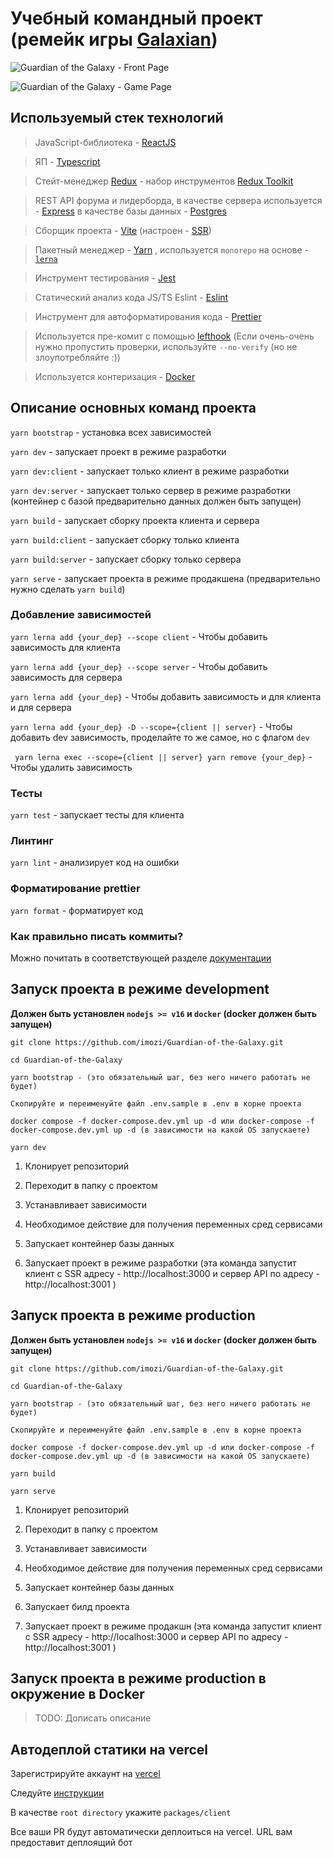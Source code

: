 # Учебный командный проект (ремейк игры [Galaxian](https://en.wikipedia.org/wiki/Galaxian))

![Guardian of the Galaxy - Front Page](https://user-images.githubusercontent.com/29326762/215745569-0d828deb-ffa9-4844-868e-faa37f9b9ee2.png)

![Guardian of the Galaxy - Game Page](https://user-images.githubusercontent.com/29326762/215745611-67c20a1c-e649-4bf0-ae15-fe7eece1b6ad.png)


## Используемый стек технологий

> JavaScript-библиотека - [ReactJS](https://reactjs.org/)

> ЯП - [Typescript](https://www.typescriptlang.org/)

> Стейт-менеджер [Redux](https://redux.js.org/) - набор инструментов [Redux Toolkit](https://redux-toolkit.js.org/)

> REST API форума и лидерборда, в качестве сервера используется - [Express](https://expressjs.com/) в качестве базы данных - [Postgres](https://www.postgresql.org/)

> Сборщик проекта - [Vite](https://vitejs.dev/) (настроен - [SSR](https://vitejs.dev/guide/ssr.html))

> Пакетный менеджер - [Yarn](https://yarnpkg.com/) , используется `monorepo` на основе - [`lerna`](https://github.com/lerna/lerna)

> Инструмент тестирования - [Jest](https://jestjs.io/)

> Статический анализ кода JS/TS Eslint - [Eslint](https://www.typescriptlang.org/)

> Инструмент для автоформатирования кода - [Prettier](https://prettier.io/)

> Используется пре-комит с помощью [lefthook](https://github.com/evilmartians/lefthook) (Если очень-очень нужно пропустить проверки, используйте `--no-verify` (но не злоупотребляйте :))

> Используется контеризация - [Docker](https://www.docker.com/)

## Описание основных команд проекта

`yarn bootstrap` - установка всех зависимостей

`yarn dev` - запускает проект в режиме разработки

`yarn dev:client` - запускает только клиент в режиме разработки

`yarn dev:server` - запускает только сервер в режиме разработки (контейнер с базой предварительно данных должен быть запущен)

`yarn build` - запускает сборку проекта клиента и сервера

`yarn build:client` - запускает сборку только клиента

`yarn build:server` - запускает сборку только сервера

`yarn serve` - запускает проекта в режиме продакшена (предварительно нужно сделать `yarn build`)

### Добавление зависимостей

```yarn lerna add {your_dep} --scope client``` - Чтобы добавить зависимость для клиента

```yarn lerna add {your_dep} --scope server``` - Чтобы добавить зависимость для сервера

```yarn lerna add {your_dep}``` - Чтобы добавить зависимость и для клиента и для сервера

```yarn lerna add {your_dep} -D --scope={client || server}``` - Чтобы добавить dev зависимость, проделайте то же самое, но с флагом `dev`

``` yarn lerna exec --scope={client || server} yarn remove {your_dep}``` - Чтобы удалить зависимость

### Тесты

```yarn test``` - запускает тесты для клиента

### Линтинг

```yarn lint``` - анализирует код на ошибки

### Форматирование prettier

```yarn format``` - форматирует код

### Как правильно писать коммиты?

Можно почитать в соответствующей разделе [документации](docs/README.md)

## Запуск проекта в режиме development

**Должен быть установлен `nodejs >= v16` и `docker` (docker должен быть запущен)**

    git clone https://github.com/imozi/Guardian-of-the-Galaxy.git
    
    cd Guardian-of-the-Galaxy
    
    yarn bootstrap - (это обязательный шаг, без него ничего работать не будет)
    
    Скопируйте и переименуйте файл .env.sample в .env в корне проекта
    
    docker compose -f docker-compose.dev.yml up -d или docker-compose -f docker-compose.dev.yml up -d (в зависимости на какой OS запускаете)
    
    yarn dev

1. Клонирует репозиторий

2. Переходит в папку с проектом

3. Устанавливает зависимости
4. Необходимое действие для получения переменных сред сервисами

5. Запускает контейнер базы данных

6. Запускает проект в режиме разработки (эта команда запустит клиент с SSR адресу - http://localhost:3000 и сервер API по адресу - http://localhost:3001 )

## Запуск проекта в режиме production

**Должен быть установлен `nodejs >= v16` и `docker` (docker должен быть запущен)**

    git clone https://github.com/imozi/Guardian-of-the-Galaxy.git
    
    cd Guardian-of-the-Galaxy
    
    yarn bootstrap - (это обязательный шаг, без него ничего работать не будет)
    
    Скопируйте и переименуйте файл .env.sample в .env в корне проекта
    
    docker compose -f docker-compose.dev.yml up -d или docker-compose -f docker-compose.dev.yml up -d (в зависимости на какой OS запускаете)
    
    yarn build
    
    yarn serve

1. Клонирует репозиторий

2. Переходит в папку с проектом

3. Устанавливает зависимости
4. Необходимое действие для получения переменных сред сервисами

5. Запускает контейнер базы данных

6. Запускает билд проекта

7. Запускает проект в режиме продакшн (эта команда запустит клиент с SSR адресу - http://localhost:3000 и сервер API по адресу - http://localhost:3001 )

## Запуск проекта в режиме production в окружение в Docker

> TODO: Дописать описание

## Автодеплой статики на vercel

Зарегистрируйте аккаунт на [vercel](https://vercel.com/)

Следуйте [инструкции](https://vitejs.dev/guide/static-deploy.html#vercel-for-git)

В качестве `root directory` укажите `packages/client`

Все ваши PR будут автоматически деплоиться на vercel. URL вам предоставит деплоящий бот